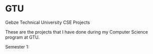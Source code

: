 # GTU
Gebze Technical University CSE Projects

These are the projects that I have done during my Computer Science program at GTU.

Semester 1:

